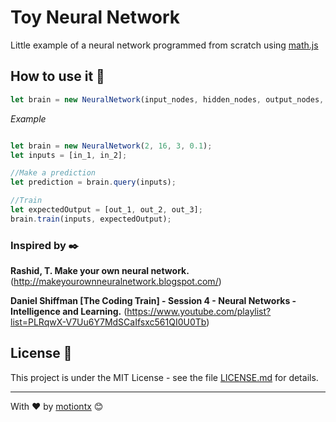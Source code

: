 # Toy Neural Network

Little example of a neural network programmed from scratch using [math.js](http://mathjs.org/)

## How to use it 🚀

```javascript
let brain = new NeuralNetwork(input_nodes, hidden_nodes, output_nodes, learning_rate);
```
*Example*
```javascript

let brain = new NeuralNetwork(2, 16, 3, 0.1);
let inputs = [in_1, in_2];

//Make a prediction
let prediction = brain.query(inputs);

//Train
let expectedOutput = [out_1, out_2, out_3];
brain.train(inputs, expectedOutput);
```

### Inspired by  ✒️

**Rashid, T. Make your own neural network.** (http://makeyourownneuralnetwork.blogspot.com/)

**Daniel Shiffman [The Coding Train] - Session 4 - Neural Networks - Intelligence and Learning.** (https://www.youtube.com/playlist?list=PLRqwX-V7Uu6Y7MdSCaIfsxc561QI0U0Tb)


## License 📄

This project is under the MIT License - see the file [LICENSE.md](LICENSE) for details.

---
With ❤️ by [motiontx](https://github.com/motiontx) 😊
